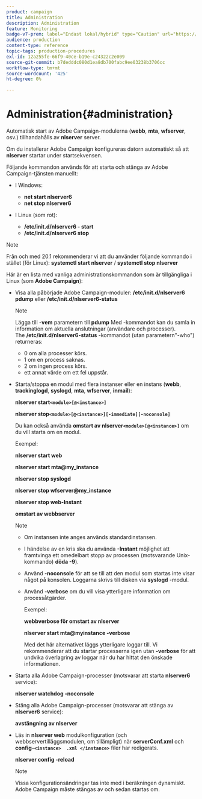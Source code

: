 ```yaml
---
product: campaign
title: Administration
description: Administration
feature: Monitoring
badge-v7-prem: label="Endast lokal/hybrid" type="Caution" url="https://experienceleague.adobe.com/docs/campaign-classic/using/installing-campaign-classic/architecture-and-hosting-models/hosting-models-lp/hosting-models.html?lang=sv" tooltip="Gäller endast lokala och hybrida driftsättningar"
audience: production
content-type: reference
topic-tags: production-procedures
exl-id: 12a255fe-66f9-40ce-b19e-c24322c2e009
source-git-commit: b7dedddc080d1ea8db700fabc9ee03238b3706cc
workflow-type: tm+mt
source-wordcount: '425'
ht-degree: 0%

---
```


# Administration{#administration}

Automatisk start av Adobe Campaign-modulerna (**webb**, **mta**, **wfserver**, osv.) tillhandahålls av **nlserver** server.

Om du installerar Adobe Campaign konfigureras datorn automatiskt så att **nlserver** startar under startsekvensen.

Följande kommandon används för att starta och stänga av Adobe Campaign-tjänsten manuellt:

* I Windows:

   * **net start nlserver6**
   * **net stop nlserver6**

* I Linux (som rot):

   * **/etc/init.d/nlserver6 - start**
   * **/etc/init.d/nlserver6 stop**

>[!NOTE]
>
>Från och med 20.1 rekommenderar vi att du använder följande kommando i stället (för Linux): **systemctl start nlserver** / **systemctl stop nlserver**

Här är en lista med vanliga administrationskommandon som är tillgängliga i Linux (som **Adobe Campaign**):

* Visa alla påbörjade Adobe Campaign-moduler: **/etc/init.d/nlserver6 pdump** eller **/etc/init.d/nlserver6-status**

  >[!NOTE]
  >
  >Lägga till **-vem** parametern till **pdump** Med -kommandot kan du samla in information om aktuella anslutningar (användare och processer).\
  >The **/etc/init.d/nlserver6-status** -kommandot (utan parametern&quot;-who&quot;) returneras:
  >
  >    * 0 om alla processer körs.
  >    * 1 om en process saknas.
  >    * 2 om ingen process körs.
  >    * ett annat värde om ett fel uppstår.
  >

* Starta/stoppa en modul med flera instanser eller en instans (**webb**, **trackinglogd**, **syslogd**, **mta**, **wfserver**, **inmail**):

  **nlserver start`<module>[@<instance>]`**

  **nlserver stop`<module>[@<instance>][-immediate][-noconsole]`**

  Du kan också använda **omstart av nlserver`<module>[@<instance>]`** om du vill starta om en modul.

  Exempel:

  **nlserver start web**

  **nlserver start mta@my_instance**

  **nlserver stop syslogd**

  **nlserver stop wfserver@my_instance**

  **nlserver stop web-Instant**

  **omstart av webbserver**

  >[!NOTE]
  >
  >* Om instansen inte anges används standardinstansen.
  >* I händelse av en kris ska du använda **-Instant** möjlighet att framtvinga ett omedelbart stopp av processen (motsvarande Unix-kommando) **döda -9**).
  >* Använd **-noconsole** för att se till att den modul som startas inte visar något på konsolen. Loggarna skrivs till disken via **syslogd** -modul.
  >* Använd **-verbose** om du vill visa ytterligare information om processåtgärder.
  >
  >   Exempel:
  >
  >   **webbverbose för omstart av nlserver**
  >
  >   **nlserver start mta@myinstance -verbose**
  >
  >   Med det här alternativet läggs ytterligare loggar till. Vi rekommenderar att du startar processerna igen utan **-verbose** för att undvika överlagring av loggar när du har hittat den önskade informationen.

* Starta alla Adobe Campaign-processer (motsvarar att starta **nlserver6** service):

  **nlserver watchdog -noconsole**

* Stäng alla Adobe Campaign-processer (motsvarar att stänga av **nlserver6** service):

  **avstängning av nlserver**

* Läs in **nlserver web** modulkonfiguration (och webbservertilläggsmodulen, om tillämpligt) när **serverConf.xml** och **config-`<instance>  .xml </instance>`** filer har redigerats.

  **nlserver config -reload**

  >[!NOTE]
  >
  >Vissa konfigurationsändringar tas inte med i beräkningen dynamiskt. Adobe Campaign måste stängas av och sedan startas om.
